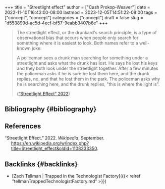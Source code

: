 +++
title = "Streetlight effect"
author = ["Cash Prokop-Weaver"]
date = 2022-11-10T16:43:00-08:00
lastmod = 2023-12-05T14:51:22-08:00
tags = ["concept", "concept"]
categories = ["concept"]
draft = false
slug = "d553899d-ac5d-4ecf-bf57-9eabb3407b6e"
+++

> The streetlight effect, or the drunkard's search principle, is a type of observational bias that occurs when people only search for something where it is easiest to look. Both names refer to a well-known joke:
>
> A policeman sees a drunk man searching for something under a streetlight and asks what the drunk has lost. He says he lost his keys and they both look under the streetlight together. After a few minutes the policeman asks if he is sure he lost them here, and the drunk replies, no, and that he lost them in the park. The policeman asks why he is searching here, and the drunk replies, "this is where the light is".
>
> (<a href="#citeproc_bib_item_1">“Streetlight Effect” 2022</a>)


## Bibliography {#bibliography}

## References

<style>.csl-entry{text-indent: -1.5em; margin-left: 1.5em;}</style><div class="csl-bib-body">
  <div class="csl-entry"><a id="citeproc_bib_item_1"></a>“Streetlight Effect.” 2022. <i>Wikipedia</i>, September. <a href="https://en.wikipedia.org/w/index.php?title=Streetlight_effect&oldid=1108333350">https://en.wikipedia.org/w/index.php?title=Streetlight_effect&#38;oldid=1108333350</a>.</div>
</div>


## Backlinks {#backlinks}

-   [Zach Tellman | Trapped in the Technologist Factory]({{< relref "tellmanTrappedTechnologistFactory.md" >}})
